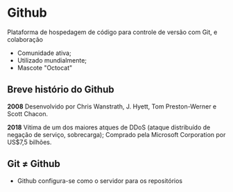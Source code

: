 # Github
Plataforma de hospedagem de código para controle de versão com Git, e colaboração
- Comunidade ativa;
- Utilizado mundialmente;
- Mascote "Octocat"

## Breve histório do Github
**2008** Desenvolvido por Chris Wanstrath, J. Hyett, Tom Preston-Werner e Scott Chacon.

**2018** Vítima de um dos maiores atques de DDoS (ataque distribuído de negação de serviço, sobrecarga); Comprado pela Microsoft Corporation por US$7,5 bilhões.

## Git &ne; Github
- Github configura-se como o servidor para os repositórios